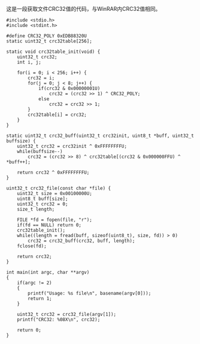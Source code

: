 <!---title:获取文件CRC32值-->
<!---category:代码片段-->
<!---tags:C语言, crc32-->
<!---author:Neal-->
<!---date:2016-03-21-->

这是一段获取文件CRC32值的代码，与WinRAR内CRC32值相同。
````````````````````````````````````````````````````````````{.c}
#include <stdio.h>
#include <stdint.h>

#define CRC32_POLY 0xEDB88320U
static uint32_t crc32table[256];

static void crc32table_init(void) {
    uint32_t crc32;
    int i, j;

    for(i = 0; i < 256; i++) {
        crc32 = i;
        for(j = 0; j < 8; j++) {
            if(crc32 & 0x00000001U)
                crc32 = (crc32 >> 1) ^ CRC32_POLY;
            else
                crc32 = crc32 >> 1;
        }
        crc32table[i] = crc32;
    }
}

static uint32_t crc32_buff(uint32_t crc32init, uint8_t *buff, uint32_t buffsize) {
    uint32_t crc32 = crc32init ^ 0xFFFFFFFFU;
    while(buffsize--)
        crc32 = (crc32 >> 8) ^ crc32table[(crc32 & 0x000000FFU) ^ *buff++];

    return crc32 ^ 0xFFFFFFFFU;
}

uint32_t crc32_file(const char *file) {
    uint32_t size = 0x00100000U;
    uint8_t buff[size];
    uint32_t crc32 = 0;
    size_t length;

    FILE *fd = fopen(file, "r");
    if(fd == NULL) return 0;
    crc32table_init();
    while((length = fread(buff, sizeof(uint8_t), size, fd)) > 0)
        crc32 = crc32_buff(crc32, buff, length);
    fclose(fd);

    return crc32;
}

int main(int argc, char **argv)
{
    if(argc != 2)
    {
        printf("Usage: %s file\n", basename(argv[0]));
        return 1;
    }

    uint32_t crc32 = crc32_file(argv[1]);
    printf("CRC32: %08X\n", crc32);

    return 0;
}
````````````````````````````````````````````````````````````
